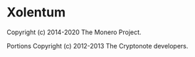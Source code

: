 
# Xolentum

Copyright (c) 2014-2020 The Monero Project.

Portions Copyright (c) 2012-2013 The Cryptonote developers.



